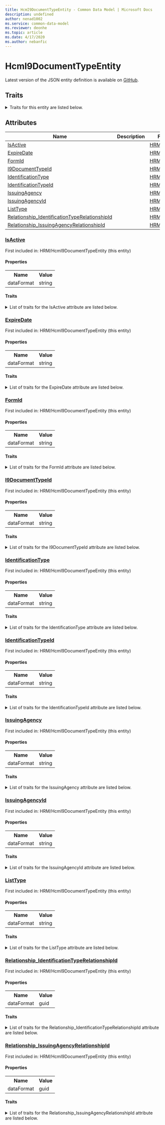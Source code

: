 ```yaml
---
title: HcmI9DocumentTypeEntity - Common Data Model | Microsoft Docs
description: undefined
author: nenad1002
ms.service: common-data-model
ms.reviewer: deonhe
ms.topic: article
ms.date: 4/17/2020
ms.author: nebanfic
---
```


# HcmI9DocumentTypeEntity

  
 Latest version of the JSON entity definition is available on <a href="https://github.com/Microsoft/CDM/tree/master/schemaDocuments/core/erp/Entities/HumanResources/HRM/HcmI9DocumentTypeEntity.cdm.json" target="_blank">GitHub</a>.  

## Traits

<details>
<summary>Traits for this entity are listed below.  
</summary>

**is.CDM.entityVersion**  
  <table><tr><th>Parameter</th><th>Value</th><th>Data type</th><th>Explanation</th></tr><tr><td>versionNumber</td><td>"1.0.0"</td><td>string</td><td>semantic version number of the entity</td></tr></table>

**is.application.releaseVersion**  
  <table><tr><th>Parameter</th><th>Value</th><th>Data type</th><th>Explanation</th></tr><tr><td>releaseVersion</td><td>"10.0.13.0"</td><td>string</td><td>semantic version number of the application introducing this entity</td></tr></table>

</details>

## Attributes

|Name|Description|First Included in Instance|
|---|---|---|
|[IsActive](#IsActive)||<a href="HcmI9DocumentTypeEntity.md" target="_blank">HRM/HcmI9DocumentTypeEntity</a>|
|[ExpireDate](#ExpireDate)||<a href="HcmI9DocumentTypeEntity.md" target="_blank">HRM/HcmI9DocumentTypeEntity</a>|
|[FormId](#FormId)||<a href="HcmI9DocumentTypeEntity.md" target="_blank">HRM/HcmI9DocumentTypeEntity</a>|
|[I9DocumentTypeId](#I9DocumentTypeId)||<a href="HcmI9DocumentTypeEntity.md" target="_blank">HRM/HcmI9DocumentTypeEntity</a>|
|[IdentificationType](#IdentificationType)||<a href="HcmI9DocumentTypeEntity.md" target="_blank">HRM/HcmI9DocumentTypeEntity</a>|
|[IdentificationTypeId](#IdentificationTypeId)||<a href="HcmI9DocumentTypeEntity.md" target="_blank">HRM/HcmI9DocumentTypeEntity</a>|
|[IssuingAgency](#IssuingAgency)||<a href="HcmI9DocumentTypeEntity.md" target="_blank">HRM/HcmI9DocumentTypeEntity</a>|
|[IssuingAgencyId](#IssuingAgencyId)||<a href="HcmI9DocumentTypeEntity.md" target="_blank">HRM/HcmI9DocumentTypeEntity</a>|
|[ListType](#ListType)||<a href="HcmI9DocumentTypeEntity.md" target="_blank">HRM/HcmI9DocumentTypeEntity</a>|
|[Relationship_IdentificationTypeRelationshipId](#Relationship_IdentificationTypeRelationshipId)||<a href="HcmI9DocumentTypeEntity.md" target="_blank">HRM/HcmI9DocumentTypeEntity</a>|
|[Relationship_IssuingAgencyRelationshipId](#Relationship_IssuingAgencyRelationshipId)||<a href="HcmI9DocumentTypeEntity.md" target="_blank">HRM/HcmI9DocumentTypeEntity</a>|

### <a href=#IsActive name="IsActive">IsActive</a>

First included in: HRM/HcmI9DocumentTypeEntity (this entity)  

#### Properties

<table><tr><th>Name</th><th>Value</th></tr><tr><td>dataFormat</td><td>string</td></tr></table>

#### Traits

<details>
<summary>List of traits for the IsActive attribute are listed below.</summary>

**is.dataFormat.character**  
**is.dataFormat.big**  
**is.dataFormat.array**  
**is.dataFormat.character**  
**is.dataFormat.array**  
</details>

### <a href=#ExpireDate name="ExpireDate">ExpireDate</a>

First included in: HRM/HcmI9DocumentTypeEntity (this entity)  

#### Properties

<table><tr><th>Name</th><th>Value</th></tr><tr><td>dataFormat</td><td>string</td></tr></table>

#### Traits

<details>
<summary>List of traits for the ExpireDate attribute are listed below.</summary>

**is.dataFormat.character**  
**is.dataFormat.big**  
**is.dataFormat.array**  
**is.dataFormat.character**  
**is.dataFormat.array**  
</details>

### <a href=#FormId name="FormId">FormId</a>

First included in: HRM/HcmI9DocumentTypeEntity (this entity)  

#### Properties

<table><tr><th>Name</th><th>Value</th></tr><tr><td>dataFormat</td><td>string</td></tr></table>

#### Traits

<details>
<summary>List of traits for the FormId attribute are listed below.</summary>

**is.dataFormat.character**  
**is.dataFormat.big**  
**is.dataFormat.array**  
**is.dataFormat.character**  
**is.dataFormat.array**  
</details>

### <a href=#I9DocumentTypeId name="I9DocumentTypeId">I9DocumentTypeId</a>

First included in: HRM/HcmI9DocumentTypeEntity (this entity)  

#### Properties

<table><tr><th>Name</th><th>Value</th></tr><tr><td>dataFormat</td><td>string</td></tr></table>

#### Traits

<details>
<summary>List of traits for the I9DocumentTypeId attribute are listed below.</summary>

**is.dataFormat.character**  
**is.dataFormat.big**  
**is.dataFormat.array**  
**is.dataFormat.character**  
**is.dataFormat.array**  
</details>

### <a href=#IdentificationType name="IdentificationType">IdentificationType</a>

First included in: HRM/HcmI9DocumentTypeEntity (this entity)  

#### Properties

<table><tr><th>Name</th><th>Value</th></tr><tr><td>dataFormat</td><td>string</td></tr></table>

#### Traits

<details>
<summary>List of traits for the IdentificationType attribute are listed below.</summary>

**is.dataFormat.character**  
**is.dataFormat.big**  
**is.dataFormat.array**  
**is.dataFormat.character**  
**is.dataFormat.array**  
</details>

### <a href=#IdentificationTypeId name="IdentificationTypeId">IdentificationTypeId</a>

First included in: HRM/HcmI9DocumentTypeEntity (this entity)  

#### Properties

<table><tr><th>Name</th><th>Value</th></tr><tr><td>dataFormat</td><td>string</td></tr></table>

#### Traits

<details>
<summary>List of traits for the IdentificationTypeId attribute are listed below.</summary>

**is.dataFormat.character**  
**is.dataFormat.big**  
**is.dataFormat.array**  
**is.dataFormat.character**  
**is.dataFormat.array**  
</details>

### <a href=#IssuingAgency name="IssuingAgency">IssuingAgency</a>

First included in: HRM/HcmI9DocumentTypeEntity (this entity)  

#### Properties

<table><tr><th>Name</th><th>Value</th></tr><tr><td>dataFormat</td><td>string</td></tr></table>

#### Traits

<details>
<summary>List of traits for the IssuingAgency attribute are listed below.</summary>

**is.dataFormat.character**  
**is.dataFormat.big**  
**is.dataFormat.array**  
**is.dataFormat.character**  
**is.dataFormat.array**  
</details>

### <a href=#IssuingAgencyId name="IssuingAgencyId">IssuingAgencyId</a>

First included in: HRM/HcmI9DocumentTypeEntity (this entity)  

#### Properties

<table><tr><th>Name</th><th>Value</th></tr><tr><td>dataFormat</td><td>string</td></tr></table>

#### Traits

<details>
<summary>List of traits for the IssuingAgencyId attribute are listed below.</summary>

**is.dataFormat.character**  
**is.dataFormat.big**  
**is.dataFormat.array**  
**is.dataFormat.character**  
**is.dataFormat.array**  
</details>

### <a href=#ListType name="ListType">ListType</a>

First included in: HRM/HcmI9DocumentTypeEntity (this entity)  

#### Properties

<table><tr><th>Name</th><th>Value</th></tr><tr><td>dataFormat</td><td>string</td></tr></table>

#### Traits

<details>
<summary>List of traits for the ListType attribute are listed below.</summary>

**is.dataFormat.character**  
**is.dataFormat.big**  
**is.dataFormat.array**  
**is.dataFormat.character**  
**is.dataFormat.array**  
</details>

### <a href=#Relationship_IdentificationTypeRelationshipId name="Relationship_IdentificationTypeRelationshipId">Relationship_IdentificationTypeRelationshipId</a>

First included in: HRM/HcmI9DocumentTypeEntity (this entity)  

#### Properties

<table><tr><th>Name</th><th>Value</th></tr><tr><td>dataFormat</td><td>guid</td></tr></table>

#### Traits

<details>
<summary>List of traits for the Relationship_IdentificationTypeRelationshipId attribute are listed below.</summary>

**is.dataFormat.character**  
**is.dataFormat.big**  
**is.dataFormat.array**  
**is.dataFormat.guid**  
**means.identity.entityId**  
**is.linkedEntity.identifier**  
Marks the attribute(s) that hold foreign key references to a linked (used as an attribute) entity. This attribute is added to the resolved entity to enumerate the referenced entities.  <table><tr><th>Parameter</th><th>Value</th><th>Data type</th><th>Explanation</th></tr><tr><td>entityReferences</td><td>empty table</td><td>entity</td><td>a reference to the constant entity holding the list of entity references</td></tr></table>

**is.dataFormat.guid**  
**is.dataFormat.character**  
**is.dataFormat.array**  
</details>

### <a href=#Relationship_IssuingAgencyRelationshipId name="Relationship_IssuingAgencyRelationshipId">Relationship_IssuingAgencyRelationshipId</a>

First included in: HRM/HcmI9DocumentTypeEntity (this entity)  

#### Properties

<table><tr><th>Name</th><th>Value</th></tr><tr><td>dataFormat</td><td>guid</td></tr></table>

#### Traits

<details>
<summary>List of traits for the Relationship_IssuingAgencyRelationshipId attribute are listed below.</summary>

**is.dataFormat.character**  
**is.dataFormat.big**  
**is.dataFormat.array**  
**is.dataFormat.guid**  
**means.identity.entityId**  
**is.linkedEntity.identifier**  
Marks the attribute(s) that hold foreign key references to a linked (used as an attribute) entity. This attribute is added to the resolved entity to enumerate the referenced entities.  <table><tr><th>Parameter</th><th>Value</th><th>Data type</th><th>Explanation</th></tr><tr><td>entityReferences</td><td>empty table</td><td>entity</td><td>a reference to the constant entity holding the list of entity references</td></tr></table>

**is.dataFormat.guid**  
**is.dataFormat.character**  
**is.dataFormat.array**  
</details>
